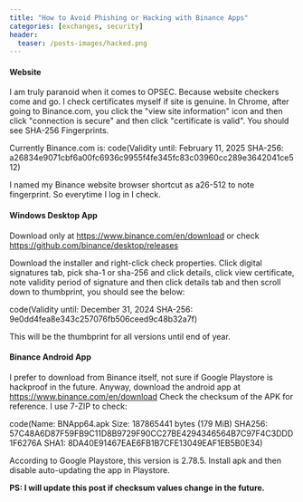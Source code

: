 ```yaml
---
title: "How to Avoid Phishing or Hacking with Binance Apps"
categories: [exchanges, security]
header:
  teaser: /posts-images/hacked.png
---
```


#### Website 

I am truly paranoid when it comes to OPSEC. Because website checkers come and go. I check certificates myself if site is genuine. In Chrome, after going to 
Binance.com, you click the "view site information" icon and then click "connection is secure" and then click "certificate is valid". You should see
SHA-256 Fingerprints.

Currently Binance.com is:
code(Validity until: February 11, 2025 SHA-256: a26834e9071cbf6a00fc6936c9955f4fe345fc83c03960cc289e3642041ce512)

I named my Binance website browser shortcut as a26-512 to note fingerprint. So everytime I log in I check.

#### Windows Desktop App

Download only at https://www.binance.com/en/download or check https://github.com/binance/desktop/releases

Download the installer and right-click check properties. Click digital signatures tab, pick sha-1 or sha-256 and click details, click view certificate,
note validity period of signature and then click details tab and then scroll down to thumbprint, you should see the below:

code(Validity until: December 31, 2024 SHA-256: 9e0dd4fea8e343c257076fb506ceed9c48b32a7f)

This will be the thumbprint for all versions until end of year.

#### Binance Android App

I prefer to download from Binance itself, not sure if Google Playstore is hackproof in the future. Anyway, download the android app at https://www.binance.com/en/download 
Check the checksum of the APK for reference. I use 7-ZIP to check:

code(Name: BNApp64.apk
Size: 187865441 bytes (179 MiB)
SHA256: 57C48A6D87F59FB9C11D8B9729F90CC27BE4294346564B7C97F4C3DDD1F6276A
SHA1: 8DA40E91467EAE6FB1B7CFE13049EAF1EB5B0E34)

According to Google Playstore, this version is 2.78.5. Install apk and then disable auto-updating the app in Playstore.

**PS: I will update this post if checksum values change in the future.**